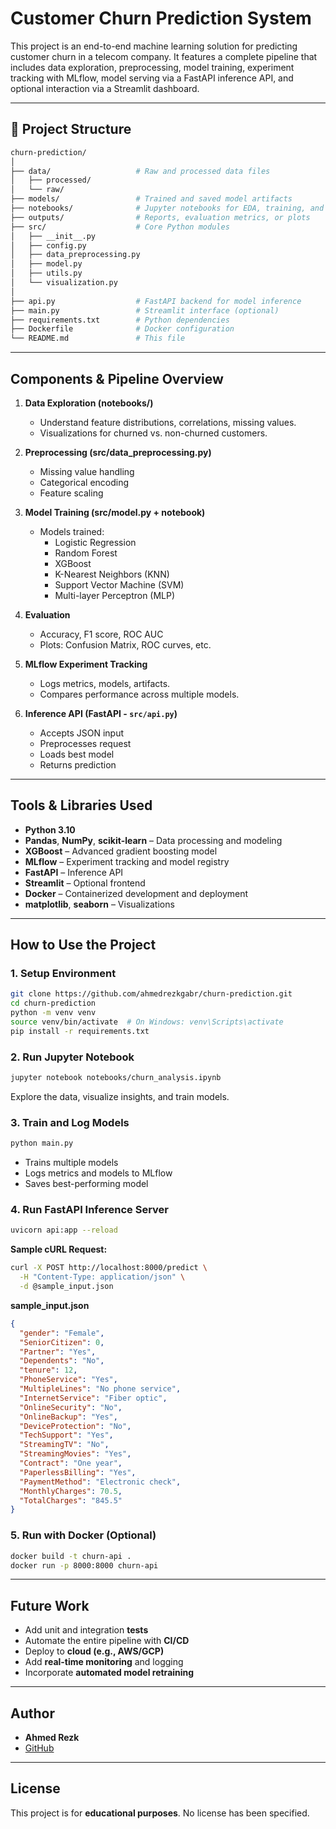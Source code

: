 
# Customer Churn Prediction System

This project is an end-to-end machine learning solution for predicting customer churn in a telecom company. It features a complete pipeline that includes data exploration, preprocessing, model training, experiment tracking with MLflow, model serving via a FastAPI inference API, and optional interaction via a Streamlit dashboard.

---

## 📁 Project Structure

```bash
churn-prediction/
│
├── data/                   # Raw and processed data files
│   ├── processed/
│   └── raw/
├── models/                 # Trained and saved model artifacts
├── notebooks/              # Jupyter notebooks for EDA, training, and evaluation
├── outputs/                # Reports, evaluation metrics, or plots
├── src/                    # Core Python modules
│   ├── __init__.py
│   ├── config.py
│   ├── data_preprocessing.py
│   ├── model.py
│   ├── utils.py
│   └── visualization.py
│
├── api.py                  # FastAPI backend for model inference
├── main.py                 # Streamlit interface (optional)
├── requirements.txt        # Python dependencies
├── Dockerfile              # Docker configuration
└── README.md               # This file
```

---

## Components & Pipeline Overview

1. **Data Exploration (notebooks/)**
   - Understand feature distributions, correlations, missing values.
   - Visualizations for churned vs. non-churned customers.

2. **Preprocessing (src/data_preprocessing.py)**
   - Missing value handling
   - Categorical encoding
   - Feature scaling

3. **Model Training (src/model.py + notebook)**
   - Models trained:
     - Logistic Regression
     - Random Forest
     - XGBoost
     - K-Nearest Neighbors (KNN)
     - Support Vector Machine (SVM)
     - Multi-layer Perceptron (MLP)

4. **Evaluation**
   - Accuracy, F1 score, ROC AUC
   - Plots: Confusion Matrix, ROC curves, etc.

5. **MLflow Experiment Tracking**
   - Logs metrics, models, artifacts.
   - Compares performance across multiple models.

6. **Inference API (FastAPI - `src/api.py`)**
   - Accepts JSON input
   - Preprocesses request
   - Loads best model
   - Returns prediction

---

## Tools & Libraries Used

- **Python 3.10**
- **Pandas**, **NumPy**, **scikit-learn** – Data processing and modeling
- **XGBoost** – Advanced gradient boosting model
- **MLflow** – Experiment tracking and model registry
- **FastAPI** – Inference API
- **Streamlit** – Optional frontend
- **Docker** – Containerized development and deployment
- **matplotlib**, **seaborn** – Visualizations

---

## How to Use the Project

### 1. Setup Environment

```bash
git clone https://github.com/ahmedrezkgabr/churn-prediction.git
cd churn-prediction
python -m venv venv
source venv/bin/activate  # On Windows: venv\Scripts\activate
pip install -r requirements.txt
```

### 2. Run Jupyter Notebook

```bash
jupyter notebook notebooks/churn_analysis.ipynb
```

Explore the data, visualize insights, and train models.

### 3. Train and Log Models

```bash
python main.py
```

- Trains multiple models
- Logs metrics and models to MLflow
- Saves best-performing model

### 4. Run FastAPI Inference Server

```bash
uvicorn api:app --reload
```

**Sample cURL Request:**

```bash
curl -X POST http://localhost:8000/predict \
  -H "Content-Type: application/json" \
  -d @sample_input.json
```

**sample_input.json**

```json
{
  "gender": "Female",
  "SeniorCitizen": 0,
  "Partner": "Yes",
  "Dependents": "No",
  "tenure": 12,
  "PhoneService": "Yes",
  "MultipleLines": "No phone service",
  "InternetService": "Fiber optic",
  "OnlineSecurity": "No",
  "OnlineBackup": "Yes",
  "DeviceProtection": "No",
  "TechSupport": "Yes",
  "StreamingTV": "No",
  "StreamingMovies": "Yes",
  "Contract": "One year",
  "PaperlessBilling": "Yes",
  "PaymentMethod": "Electronic check",
  "MonthlyCharges": 70.5,
  "TotalCharges": "845.5"
}
```

### 5. Run with Docker (Optional)

```bash
docker build -t churn-api .
docker run -p 8000:8000 churn-api
```

---

## Future Work

- Add unit and integration **tests**
- Automate the entire pipeline with **CI/CD**
- Deploy to **cloud (e.g., AWS/GCP)**
- Add **real-time monitoring** and logging
- Incorporate **automated model retraining**

---

## Author

- **Ahmed Rezk**
- [GitHub](https://github.com/ahmedrezkgabr)

---

## License

This project is for **educational purposes**. No license has been specified.
